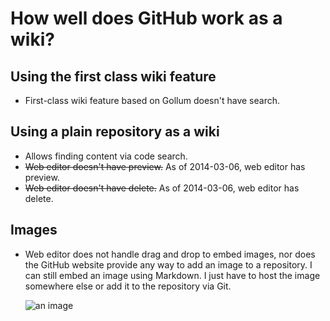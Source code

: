 # How well does GitHub work as a wiki?

## Using the first class wiki feature

* First-class wiki feature based on Gollum doesn't have search.

## Using a plain repository as a wiki

* Allows finding content via code search.
* <del>Web editor doesn't have preview.</del> As of 2014-03-06, web editor has preview.
* <del>Web editor doesn't have delete.</del> As of 2014-03-06, web editor has delete.

## Images

* Web editor does not handle drag and drop to embed images, nor does the GitHub website provide any way to add an image to a repository. I can still embed an image using Markdown. I just have to host the image somewhere else or add it to the repository via Git.

    ![an image](https://www.dropbox.com/s/syqt5tibh9u5t4r/matt_1564x1564.jpg)
